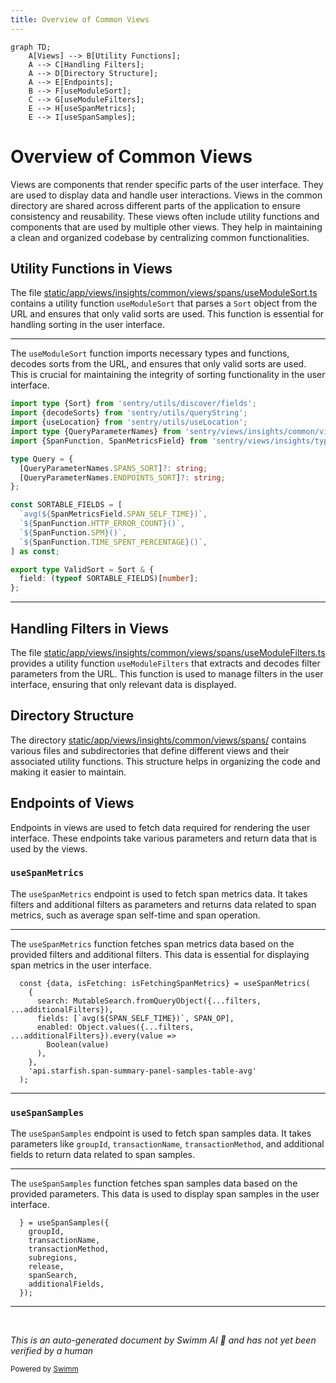 ```yaml
---
title: Overview of Common Views
---
```

```mermaid
graph TD;
    A[Views] --> B[Utility Functions];
    A --> C[Handling Filters];
    A --> D[Directory Structure];
    A --> E[Endpoints];
    B --> F[useModuleSort];
    C --> G[useModuleFilters];
    E --> H[useSpanMetrics];
    E --> I[useSpanSamples];
```

# Overview of Common Views

Views are components that render specific parts of the user interface. They are used to display data and handle user interactions. Views in the common directory are shared across different parts of the application to ensure consistency and reusability. These views often include utility functions and components that are used by multiple other views. They help in maintaining a clean and organized codebase by centralizing common functionalities.

## Utility Functions in Views

The file <SwmPath>[static/app/views/insights/common/views/spans/useModuleSort.ts](static/app/views/insights/common/views/spans/useModuleSort.ts)</SwmPath> contains a utility function <SwmToken path="static/app/views/insights/common/views/spans/useModuleSort.ts" pos="27:4:4" line-data="export function useModuleSort(">`useModuleSort`</SwmToken> that parses a <SwmToken path="static/app/views/insights/common/views/spans/useModuleSort.ts" pos="1:5:5" line-data="import type {Sort} from &#39;sentry/utils/discover/fields&#39;;">`Sort`</SwmToken> object from the URL and ensures that only valid sorts are used. This function is essential for handling sorting in the user interface.

<SwmSnippet path="/static/app/views/insights/common/views/spans/useModuleSort.ts" line="1">

---

The <SwmToken path="static/app/views/insights/common/views/spans/useModuleSort.ts" pos="27:4:4" line-data="export function useModuleSort(">`useModuleSort`</SwmToken> function imports necessary types and functions, decodes sorts from the URL, and ensures that only valid sorts are used. This is crucial for maintaining the integrity of sorting functionality in the user interface.

```typescript
import type {Sort} from 'sentry/utils/discover/fields';
import {decodeSorts} from 'sentry/utils/queryString';
import {useLocation} from 'sentry/utils/useLocation';
import type {QueryParameterNames} from 'sentry/views/insights/common/views/queryParameters';
import {SpanFunction, SpanMetricsField} from 'sentry/views/insights/types';

type Query = {
  [QueryParameterNames.SPANS_SORT]?: string;
  [QueryParameterNames.ENDPOINTS_SORT]?: string;
};

const SORTABLE_FIELDS = [
  `avg(${SpanMetricsField.SPAN_SELF_TIME})`,
  `${SpanFunction.HTTP_ERROR_COUNT}()`,
  `${SpanFunction.SPM}()`,
  `${SpanFunction.TIME_SPENT_PERCENTAGE}()`,
] as const;

export type ValidSort = Sort & {
  field: (typeof SORTABLE_FIELDS)[number];
};
```

---

</SwmSnippet>

## Handling Filters in Views

The file <SwmPath>[static/app/views/insights/common/views/spans/useModuleFilters.ts](static/app/views/insights/common/views/spans/useModuleFilters.ts)</SwmPath> provides a utility function `useModuleFilters` that extracts and decodes filter parameters from the URL. This function is used to manage filters in the user interface, ensuring that only relevant data is displayed.

## Directory Structure

The directory <SwmPath>[static/app/views/insights/common/views/spans/](static/app/views/insights/common/views/spans/)</SwmPath> contains various files and subdirectories that define different views and their associated utility functions. This structure helps in organizing the code and making it easier to maintain.

## Endpoints of Views

Endpoints in views are used to fetch data required for rendering the user interface. These endpoints take various parameters and return data that is used by the views.

### <SwmToken path="static/app/views/insights/common/views/spanSummaryPage/sampleList/sampleTable/sampleTable.tsx" pos="79:15:15" line-data="  const {data, isFetching: isFetchingSpanMetrics} = useSpanMetrics(">`useSpanMetrics`</SwmToken>

The <SwmToken path="static/app/views/insights/common/views/spanSummaryPage/sampleList/sampleTable/sampleTable.tsx" pos="79:15:15" line-data="  const {data, isFetching: isFetchingSpanMetrics} = useSpanMetrics(">`useSpanMetrics`</SwmToken> endpoint is used to fetch span metrics data. It takes filters and additional filters as parameters and returns data related to span metrics, such as average span self-time and span operation.

<SwmSnippet path="/static/app/views/insights/common/views/spanSummaryPage/sampleList/sampleTable/sampleTable.tsx" line="79">

---

The <SwmToken path="static/app/views/insights/common/views/spanSummaryPage/sampleList/sampleTable/sampleTable.tsx" pos="79:15:15" line-data="  const {data, isFetching: isFetchingSpanMetrics} = useSpanMetrics(">`useSpanMetrics`</SwmToken> function fetches span metrics data based on the provided filters and additional filters. This data is essential for displaying span metrics in the user interface.

```tsx
  const {data, isFetching: isFetchingSpanMetrics} = useSpanMetrics(
    {
      search: MutableSearch.fromQueryObject({...filters, ...additionalFilters}),
      fields: [`avg(${SPAN_SELF_TIME})`, SPAN_OP],
      enabled: Object.values({...filters, ...additionalFilters}).every(value =>
        Boolean(value)
      ),
    },
    'api.starfish.span-summary-panel-samples-table-avg'
  );
```

---

</SwmSnippet>

### <SwmToken path="static/app/views/insights/common/views/spanSummaryPage/sampleList/sampleTable/sampleTable.tsx" pos="102:5:5" line-data="  } = useSpanSamples({">`useSpanSamples`</SwmToken>

The <SwmToken path="static/app/views/insights/common/views/spanSummaryPage/sampleList/sampleTable/sampleTable.tsx" pos="102:5:5" line-data="  } = useSpanSamples({">`useSpanSamples`</SwmToken> endpoint is used to fetch span samples data. It takes parameters like <SwmToken path="static/app/views/insights/common/views/spanSummaryPage/sampleList/sampleTable/sampleTable.tsx" pos="103:1:1" line-data="    groupId,">`groupId`</SwmToken>, <SwmToken path="static/app/views/insights/common/views/spanSummaryPage/sampleList/sampleTable/sampleTable.tsx" pos="104:1:1" line-data="    transactionName,">`transactionName`</SwmToken>, <SwmToken path="static/app/views/insights/common/views/spanSummaryPage/sampleList/sampleTable/sampleTable.tsx" pos="105:1:1" line-data="    transactionMethod,">`transactionMethod`</SwmToken>, and additional fields to return data related to span samples.

<SwmSnippet path="/static/app/views/insights/common/views/spanSummaryPage/sampleList/sampleTable/sampleTable.tsx" line="102">

---

The <SwmToken path="static/app/views/insights/common/views/spanSummaryPage/sampleList/sampleTable/sampleTable.tsx" pos="102:5:5" line-data="  } = useSpanSamples({">`useSpanSamples`</SwmToken> function fetches span samples data based on the provided parameters. This data is used to display span samples in the user interface.

```tsx
  } = useSpanSamples({
    groupId,
    transactionName,
    transactionMethod,
    subregions,
    release,
    spanSearch,
    additionalFields,
  });
```

---

</SwmSnippet>

&nbsp;

*This is an auto-generated document by Swimm AI 🌊 and has not yet been verified by a human*

<SwmMeta version="3.0.0" repo-id="Z2l0aHViJTNBJTNBc2VudHJ5LWRlbW8tMSUzQSUzQVN3aW1tLURlbW8=" repo-name="sentry-demo-1" doc-type="overview"><sup>Powered by [Swimm](/)</sup></SwmMeta>
